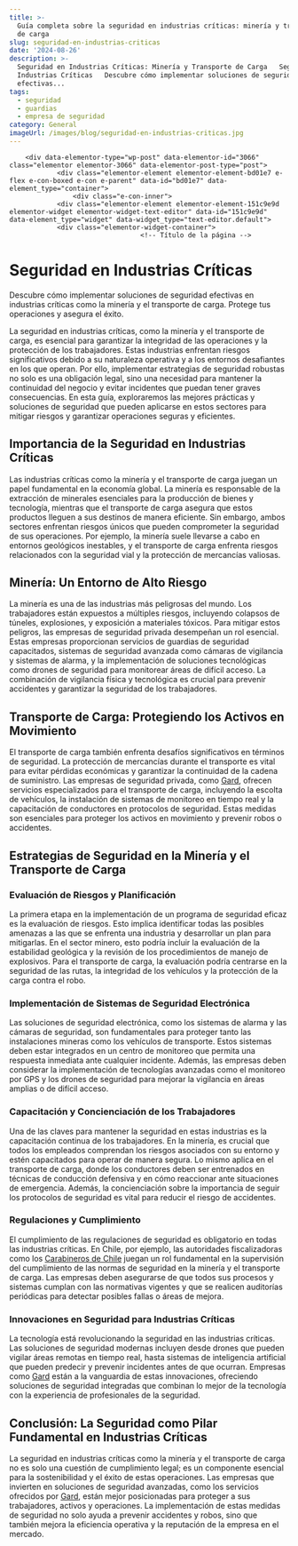 ```yaml
---
title: >-
  Guía completa sobre la seguridad en industrias críticas: minería y transporte
  de carga
slug: seguridad-en-industrias-criticas
date: '2024-08-26'
description: >-
  Seguridad en Industrias Críticas: Minería y Transporte de Carga   Seguridad en
  Industrias Críticas   Descubre cómo implementar soluciones de seguridad
  efectivas...
tags:
  - seguridad
  - guardias
  - empresa de seguridad
category: General
imageUrl: /images/blog/seguridad-en-industrias-criticas.jpg
---
```


		<div data-elementor-type="wp-post" data-elementor-id="3066" class="elementor elementor-3066" data-elementor-post-type="post">
				<div class="elementor-element elementor-element-bd01e7 e-flex e-con-boxed e-con e-parent" data-id="bd01e7" data-element_type="container">
					<div class="e-con-inner">
				<div class="elementor-element elementor-element-151c9e9d elementor-widget elementor-widget-text-editor" data-id="151c9e9d" data-element_type="widget" data-widget_type="text-editor.default">
				<div class="elementor-widget-container">
									 <!-- Título de la página -->
<title>Seguridad en Industrias Críticas: Minería y Transporte de Carga</title>

<!-- Encabezado principal -->
<h1 id="seguridad-en-industrias-criticas">Seguridad en Industrias Críticas</h1>

<!-- Introducción -->
<p>Descubre cómo implementar soluciones de seguridad efectivas en industrias críticas como la minería y el transporte de carga. Protege tus operaciones y asegura el éxito.</p>
<p>La seguridad en industrias críticas, como la minería y el transporte de carga, es esencial para garantizar la integridad de las operaciones y la protección de los trabajadores. Estas industrias enfrentan riesgos significativos debido a su naturaleza operativa y a los entornos desafiantes en los que operan. Por ello, implementar estrategias de seguridad robustas no solo es una obligación legal, sino una necesidad para mantener la continuidad del negocio y evitar incidentes que puedan tener graves consecuencias. En esta guía, exploraremos las mejores prácticas y soluciones de seguridad que pueden aplicarse en estos sectores para mitigar riesgos y garantizar operaciones seguras y eficientes.</p>

<!-- Importancia de la Seguridad en Industrias Críticas -->
<h2 id="importancia-seguridad-industrias-criticas">Importancia de la Seguridad en Industrias Críticas</h2>
<p>Las industrias críticas como la minería y el transporte de carga juegan un papel fundamental en la economía global. La minería es responsable de la extracción de minerales esenciales para la producción de bienes y tecnología, mientras que el transporte de carga asegura que estos productos lleguen a sus destinos de manera eficiente. Sin embargo, ambos sectores enfrentan riesgos únicos que pueden comprometer la seguridad de sus operaciones. Por ejemplo, la minería suele llevarse a cabo en entornos geológicos inestables, y el transporte de carga enfrenta riesgos relacionados con la seguridad vial y la protección de mercancías valiosas.</p>

<!-- Minería: Un Entorno de Alto Riesgo -->
<h2 id="mineria-alto-riesgo">Minería: Un Entorno de Alto Riesgo</h2>
<p>La minería es una de las industrias más peligrosas del mundo. Los trabajadores están expuestos a múltiples riesgos, incluyendo colapsos de túneles, explosiones, y exposición a materiales tóxicos. Para mitigar estos peligros, las empresas de seguridad privada desempeñan un rol esencial. Estas empresas proporcionan servicios de guardias de seguridad capacitados, sistemas de seguridad avanzada como cámaras de vigilancia y sistemas de alarma, y la implementación de soluciones tecnológicas como drones de seguridad para monitorear áreas de difícil acceso. La combinación de vigilancia física y tecnológica es crucial para prevenir accidentes y garantizar la seguridad de los trabajadores.</p>

<!-- Transporte de Carga: Protegiendo los Activos en Movimiento -->
<h2 id="transporte-carga-protegiendo-activos">Transporte de Carga: Protegiendo los Activos en Movimiento</h2>
<p>El transporte de carga también enfrenta desafíos significativos en términos de seguridad. La protección de mercancías durante el transporte es vital para evitar pérdidas económicas y garantizar la continuidad de la cadena de suministro. Las empresas de seguridad privada, como <a href="https://gard.cl" rel="noopener noreferrer" target="_blank">Gard</a>, ofrecen servicios especializados para el transporte de carga, incluyendo la escolta de vehículos, la instalación de sistemas de monitoreo en tiempo real y la capacitación de conductores en protocolos de seguridad. Estas medidas son esenciales para proteger los activos en movimiento y prevenir robos o accidentes.</p>

<!-- Estrategias de Seguridad en la Minería y el Transporte de Carga -->
<h2 id="estrategias-seguridad-mineria-transporte">Estrategias de Seguridad en la Minería y el Transporte de Carga</h2>

<!-- Evaluación de Riesgos y Planificación -->
<h3 id="evaluacion-riesgos-planificacion">Evaluación de Riesgos y Planificación</h3>
<p>La primera etapa en la implementación de un programa de seguridad eficaz es la evaluación de riesgos. Esto implica identificar todas las posibles amenazas a las que se enfrenta una industria y desarrollar un plan para mitigarlas. En el sector minero, esto podría incluir la evaluación de la estabilidad geológica y la revisión de los procedimientos de manejo de explosivos. Para el transporte de carga, la evaluación podría centrarse en la seguridad de las rutas, la integridad de los vehículos y la protección de la carga contra el robo.</p>

<!-- Implementación de Sistemas de Seguridad Electrónica -->
<h3 id="sistemas-seguridad-electronica">Implementación de Sistemas de Seguridad Electrónica</h3>
<p>Las soluciones de seguridad electrónica, como los sistemas de alarma y las cámaras de seguridad, son fundamentales para proteger tanto las instalaciones mineras como los vehículos de transporte. Estos sistemas deben estar integrados en un centro de monitoreo que permita una respuesta inmediata ante cualquier incidente. Además, las empresas deben considerar la implementación de tecnologías avanzadas como el monitoreo por GPS y los drones de seguridad para mejorar la vigilancia en áreas amplias o de difícil acceso.</p>

<!-- Capacitación y Concienciación de los Trabajadores -->
<h3 id="capacitacion-concienciacion-trabajadores">Capacitación y Concienciación de los Trabajadores</h3>
<p>Una de las claves para mantener la seguridad en estas industrias es la capacitación continua de los trabajadores. En la minería, es crucial que todos los empleados comprendan los riesgos asociados con su entorno y estén capacitados para operar de manera segura. Lo mismo aplica en el transporte de carga, donde los conductores deben ser entrenados en técnicas de conducción defensiva y en cómo reaccionar ante situaciones de emergencia. Además, la concienciación sobre la importancia de seguir los protocolos de seguridad es vital para reducir el riesgo de accidentes.</p>

<!-- Regulaciones y Cumplimiento -->
<h3 id="regulaciones-cumplimiento">Regulaciones y Cumplimiento</h3>
<p>El cumplimiento de las regulaciones de seguridad es obligatorio en todas las industrias críticas. En Chile, por ejemplo, las autoridades fiscalizadoras como los <a href="https://www.carabineros.cl/" rel="noopener noreferrer" target="_blank">Carabineros de Chile</a> juegan un rol fundamental en la supervisión del cumplimiento de las normas de seguridad en la minería y el transporte de carga. Las empresas deben asegurarse de que todos sus procesos y sistemas cumplan con las normativas vigentes y que se realicen auditorías periódicas para detectar posibles fallas o áreas de mejora.</p>

<!-- Innovaciones en Seguridad para Industrias Críticas -->
<h3 id="innovaciones-seguridad-industrias-criticas">Innovaciones en Seguridad para Industrias Críticas</h3>
<p>La tecnología está revolucionando la seguridad en las industrias críticas. Las soluciones de seguridad modernas incluyen desde drones que pueden vigilar áreas remotas en tiempo real, hasta sistemas de inteligencia artificial que pueden predecir y prevenir incidentes antes de que ocurran. Empresas como <a href="https://gard.cl" rel="noopener noreferrer" target="_blank">Gard</a> están a la vanguardia de estas innovaciones, ofreciendo soluciones de seguridad integradas que combinan lo mejor de la tecnología con la experiencia de profesionales de la seguridad.</p>

<!-- Conclusión -->
<h2 id="conclusion-seguridad-industrias-criticas">Conclusión: La Seguridad como Pilar Fundamental en Industrias Críticas</h2>
<p>La seguridad en industrias críticas como la minería y el transporte de carga no es solo una cuestión de cumplimiento legal; es un componente esencial para la sostenibilidad y el éxito de estas operaciones. Las empresas que invierten en soluciones de seguridad avanzadas, como los servicios ofrecidos por <a href="https://gard.cl" rel="noopener noreferrer" target="_blank">Gard</a>, están mejor posicionadas para proteger a sus trabajadores, activos y operaciones. La implementación de estas medidas de seguridad no solo ayuda a prevenir accidentes y robos, sino que también mejora la eficiencia operativa y la reputación de la empresa en el mercado.</p>
								</div>
				</div>
					</div>
				</div>
				</div>
		
